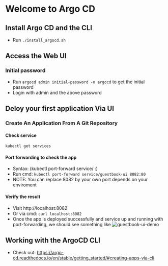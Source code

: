 # Welcome to Argo CD

## Install Argo CD and the CLI

- Run `./install_argocd.sh`

## Access the Web UI

### Initial password

- Run `argocd admin initial-password -n argocd` to get the initial password
- Login with admin and the above password

## Deloy your first application Via UI

### Create An Application From A Git Repository

#### Check service

`kubectl get services`

#### Port forwarding to check the app

- Syntax: (kubectl port-forward service/<service-name> <local-port>:<service-port>)
- Run cmd: `kubectl port-forward service/guestbook-ui 8082:80`
- NOTE: You can replace 8082 by your own port depends on your enviroment

#### Verify the result

- Visit http://localhost:8082
- Or via cmd: `curl localhost:8082`
- Once the app is deployed successfully and service up and running with port-forwarding, we should see something like
  ![guestbook-ui-demo](../../../assets/images/argocd/guestbook-ui-demo.png)

## Working with the ArgoCD CLI

- Check out: https://argo-cd.readthedocs.io/en/stable/getting_started/#creating-apps-via-cli
